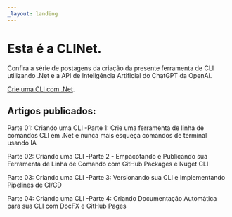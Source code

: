 ```yaml
---
_layout: landing
---
```


# Esta é a **CLINet**.


Confira a série de postagens da criação da presente ferramenta de CLI utilizando .Net e a API de Inteligência Artificial do ChatGPT da OpenAi.

[Crie uma CLI com .Net](https://medium.com/@fabiosalomao/create-a-cli-command-line-tool-in-net-and-never-forget-terminal-commands-again-using-ai-ac451f93119d "Crie uma CLI com .Net").


## Artigos publicados:

Parte 01: Criando uma CLI -Parte 1: Crie uma ferramenta de linha de comandos CLI em .Net e nunca mais esqueça comandos de terminal usando IA

Parte 02: Criando uma CLI -Parte 2 - Empacotando e Publicando sua Ferramenta de Linha de Comando com GitHub Packages e Nuget CLI

Parte 03: Criando uma CLI -Parte 3: Versionando sua CLI e Implementando Pipelines de CI/CD

Parte 04: Criando uma CLI -Parte 4: Criando Documentação Automática para sua CLI com DocFX e GitHub Pages
